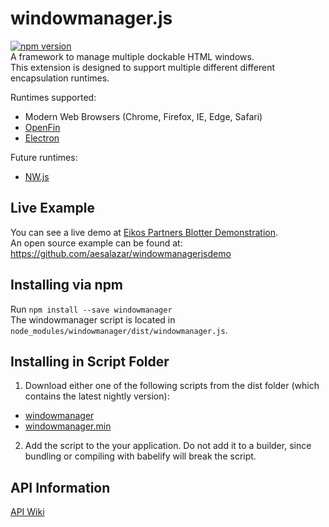 # windowmanager.js
[![npm version](https://badge.fury.io/js/windowmanager.svg)](https://badge.fury.io/js/windowmanager)<br>
A framework to manage multiple dockable HTML windows.<br>
This extension is designed to support multiple different different encapsulation runtimes.

Runtimes supported:
* Modern Web Browsers (Chrome, Firefox, IE, Edge, Safari)
* [OpenFin](https://openfin.co/)
* [Electron](http://electron.atom.io/)

Future runtimes:
* [NW.js](http://nwjs.io/)

## Live Example
You can see a live demo at [Eikos Partners Blotter Demonstration](http://blotter.eikospartners.com/install).<br>
An open source example can be found at: https://github.com/aesalazar/windowmanagerjsdemo

## Installing via npm
Run `npm install --save windowmanager`<br>
The windowmanager script is located in `node_modules/windowmanager/dist/windowmanager.js`.

## Installing in Script Folder
1. Download either one of the following scripts from the dist folder (which contains the latest nightly version):
  * [windowmanager](https://raw.githubusercontent.com/EikosPartners/windowmanagerjs/master/dist/windowmanager.js)
  * [windowmanager.min](https://raw.githubusercontent.com/EikosPartners/windowmanagerjs/master/dist/windowmanager.min.js)
2. Add the script to the your application. Do not add it to a builder, since bundling or compiling with babelify will break the script.

## API Information
[API Wiki](https://eikospartners.github.io/windowmanagerjs/)
